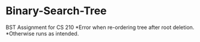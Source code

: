 # Binary-Search-Tree
BST Assignment for CS 210
*Error when re-ordering tree after root deletion.
*Otherwise runs as intended.
